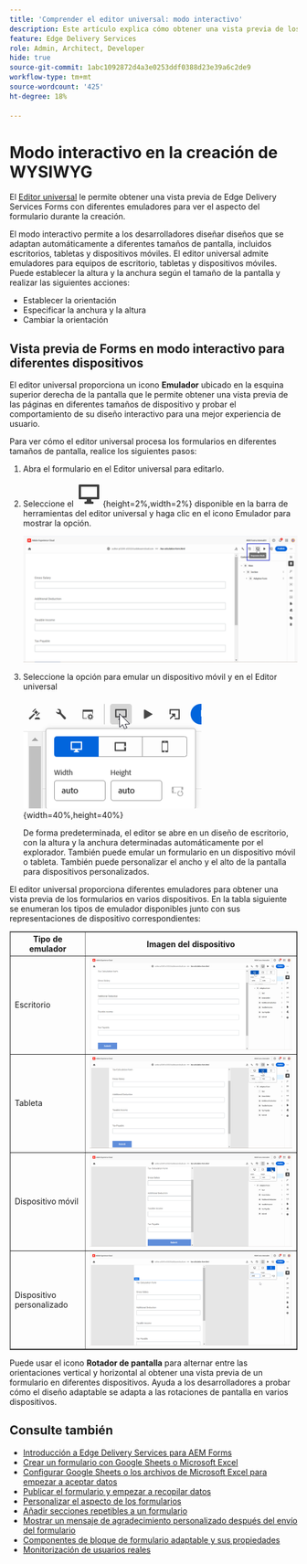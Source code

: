 ```yaml
---
title: 'Comprender el editor universal: modo interactivo'
description: Este artículo explica cómo obtener una vista previa de los formularios utilizando diferentes emuladores en el editor universal para visualizar su aspecto durante la creación.
feature: Edge Delivery Services
role: Admin, Architect, Developer
hide: true
source-git-commit: 1abc1092872d4a3e0253ddf0388d23e39a6c2de9
workflow-type: tm+mt
source-wordcount: '425'
ht-degree: 18%

---
```



# Modo interactivo en la creación de WYSIWYG

El [Editor universal](/help/edge/docs/forms/universal-editor/overview-universal-editor-for-edge-delivery-services-for-forms.md) le permite obtener una vista previa de Edge Delivery Services Forms con diferentes emuladores para ver el aspecto del formulario durante la creación.

El modo interactivo permite a los desarrolladores diseñar diseños que se adaptan automáticamente a diferentes tamaños de pantalla, incluidos escritorios, tabletas y dispositivos móviles. El editor universal admite emuladores para equipos de escritorio, tabletas y dispositivos móviles. Puede establecer la altura y la anchura según el tamaño de la pantalla y realizar las siguientes acciones:
* Establecer la orientación
* Especificar la anchura y la altura
* Cambiar la orientación

## Vista previa de Forms en modo interactivo para diferentes dispositivos

El editor universal proporciona un icono **Emulador** ubicado en la esquina superior derecha de la pantalla que le permite obtener una vista previa de las páginas en diferentes tamaños de dispositivo y probar el comportamiento de su diseño interactivo para una mejor experiencia de usuario.

Para ver cómo el editor universal procesa los formularios en diferentes tamaños de pantalla, realice los siguientes pasos:

1. Abra el formulario en el Editor universal para editarlo.
2. Seleccione el ![icono Emulador](/help/edge/docs/forms/universal-editor/assets/emulator.png){height=2%,width=2%} disponible en la barra de herramientas del editor universal y haga clic en el icono Emulador para mostrar la opción.

   ![Modo interactivo](/help/edge/docs/forms/universal-editor/assets/universal-editor-emulator.png)

3. Seleccione la opción para emular un dispositivo móvil y en el Editor universal

   ![Modo interactivo](/help/edge/docs/forms/universal-editor/assets/ue-responsivemode.png){width=40%,height=40%}

   De forma predeterminada, el editor se abre en un diseño de escritorio, con la altura y la anchura determinadas automáticamente por el explorador. También puede emular un formulario en un dispositivo móvil o tableta. También puede personalizar el ancho y el alto de la pantalla para dispositivos personalizados.

El editor universal proporciona diferentes emuladores para obtener una vista previa de los formularios en varios dispositivos. En la tabla siguiente se enumeran los tipos de emulador disponibles junto con sus representaciones de dispositivo correspondientes:

<table border="1" style="text-align:" left; border-collapse: collapse;">
    <tr>
        <th>Tipo de emulador</th>
        <th>Imagen del dispositivo</th>
    </tr>
    <tr>
        <td>Escritorio</td>
        <td><img src="/help/edge/docs/forms/universal-editor/assets/universal-editor-desktop.png" alt="Emulador de escritorio" style="width: auto; height: auto"></td>
    </tr>
    <tr>
        <td>Tableta</td>
        <td><img src="/help/edge/docs/forms/universal-editor/assets/universal-editor-tab.png" alt="Emulador de tableta" style="width: auto; height: auto"></td>
    </tr>
    <tr>
        <td>Dispositivo móvil</td>
        <td><img src="/help/edge/docs/forms/universal-editor/assets/universal-editor-mobile.png" alt="Emulador móvil" style="width: auto; height: auto"></td>
    </tr>
    <tr>
        <td>Dispositivo personalizado</td>
        <td><img src="/help/edge/docs/forms/universal-editor/assets/universal-editor-custom.png" alt="Emulador de dispositivo personalizado" style="width: auto; height: auto"></td>
    </tr>
</table>

Puede usar el icono **Rotador de pantalla** para alternar entre las orientaciones vertical y horizontal al obtener una vista previa de un formulario en diferentes dispositivos. Ayuda a los desarrolladores a probar cómo el diseño adaptable se adapta a las rotaciones de pantalla en varios dispositivos.

## Consulte también

* [Introducción a Edge Delivery Services para AEM Forms](/help/edge/docs/forms/tutorial.md)
* [Crear un formulario con Google Sheets o Microsoft Excel](/help/edge/docs/forms/create-forms.md)
* [Configurar Google Sheets o los archivos de Microsoft Excel para empezar a aceptar datos](/help/edge/docs/forms/submit-forms.md)
* [Publicar el formulario y empezar a recopilar datos](/help/edge/docs/forms/publish-forms.md)
* [Personalizar el aspecto de los formularios](/help/edge/docs/forms/style-theme-forms.md)
* [Añadir secciones repetibles a un formulario](/help/edge/docs/forms/repeatable-forms.md)
* [Mostrar un mensaje de agradecimiento personalizado después del envío del formulario](/help/edge/docs/forms/thank-you-page-form.md)
* [Componentes de bloque de formulario adaptable y sus propiedades](/help/edge/docs/forms/form-components.md)
* [Monitorización de usuarios reales](https://www.aem.live/developer/rum#authentication)


